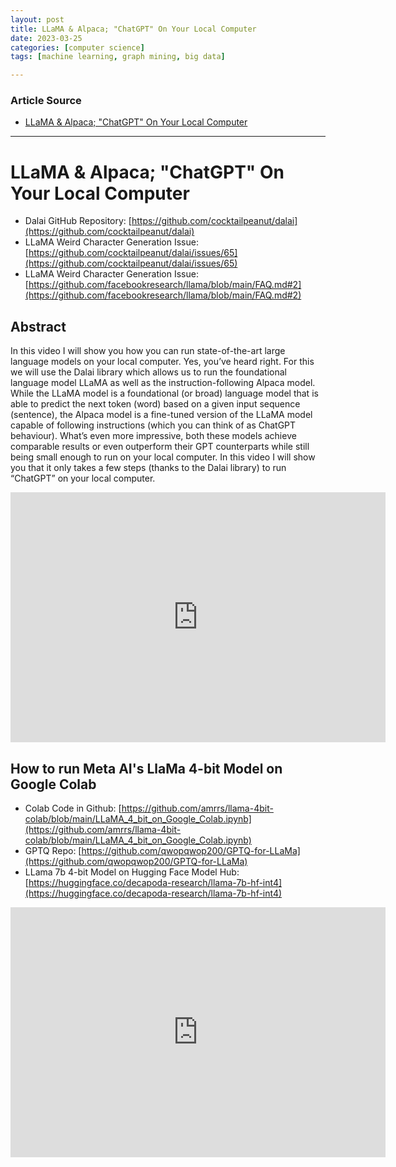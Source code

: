 ```yaml
---
layout: post
title: LLaMA & Alpaca; "ChatGPT" On Your Local Computer  
date: 2023-03-25
categories: [computer science]
tags: [machine learning, graph mining, big data]

---
```


### Article Source

* [LLaMA & Alpaca; "ChatGPT" On Your Local Computer](https://www.youtube.com/watch?v=kT_-qUxrlOU)


---

# LLaMA & Alpaca; "ChatGPT" On Your Local Computer

* Dalai GitHub Repository: [https://github.com/cocktailpeanut/dalai](https://github.com/cocktailpeanut/dalai)
* LLaMA Weird Character Generation Issue: [https://github.com/cocktailpeanut/dalai/issues/65](https://github.com/cocktailpeanut/dalai/issues/65)
* LLaMA Weird Character Generation Issue: [https://github.com/facebookresearch/llama/blob/main/FAQ.md#2](https://github.com/facebookresearch/llama/blob/main/FAQ.md#2)


## Abstract
In this video I will show you how you can run state-of-the-art large language models on your local computer. Yes, you’ve heard right. For this we will use the Dalai library which allows us to run the foundational language model LLaMA as well as the instruction-following Alpaca model. While the LLaMA model is a foundational (or broad) language model that is able to predict the next token (word) based on a given input sequence (sentence), the Alpaca model is a fine-tuned version of the LLaMA model capable of following instructions (which you can think of as ChatGPT behaviour). What’s even more impressive, both these models achieve comparable results or even outperform their GPT counterparts while still being small enough to run on your local computer. In this video I will show you that it only takes a few steps (thanks to the Dalai library) to run “ChatGPT” on your local computer.

<iframe width="600" height="400" src="https://www.youtube.com/embed/kT_-qUxrlOU" title="YouTube video player" frameborder="0" allow="accelerometer; autoplay; clipboard-write; encrypted-media; gyroscope; picture-in-picture; web-share" allowfullscreen></iframe>


## How to run Meta AI's LlaMa 4-bit Model on Google Colab

* Colab Code in Github: [https://github.com/amrrs/llama-4bit-colab/blob/main/LLaMA_4_bit_on_Google_Colab.ipynb](https://github.com/amrrs/llama-4bit-colab/blob/main/LLaMA_4_bit_on_Google_Colab.ipynb)
* GPTQ Repo: [https://github.com/qwopqwop200/GPTQ-for-LLaMa](https://github.com/qwopqwop200/GPTQ-for-LLaMa)
* LLama 7b 4-bit Model on Hugging Face Model Hub: [https://huggingface.co/decapoda-research/llama-7b-hf-int4](https://huggingface.co/decapoda-research/llama-7b-hf-int4)



<iframe width="600" height="400" src="https://www.youtube.com/embed/OtAZHHyJSqU" title="YouTube video player" frameborder="0" allow="accelerometer; autoplay; clipboard-write; encrypted-media; gyroscope; picture-in-picture; web-share" allowfullscreen></iframe>